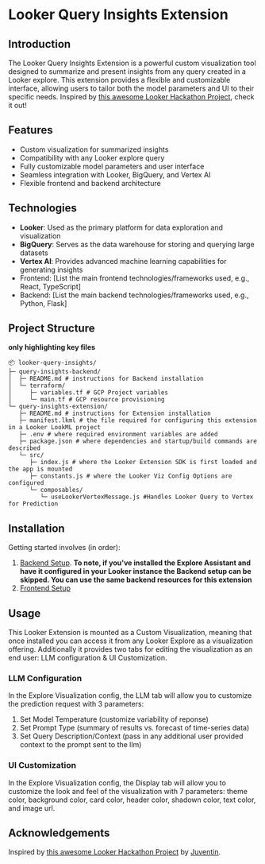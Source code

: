 # Looker Query Insights Extension

## Introduction

The Looker Query Insights Extension is a powerful custom visualization tool designed to summarize and present insights from any query created in a Looker explore. This extension provides a flexible and customizable interface, allowing users to tailor both the model parameters and UI to their specific needs. Inspired by [this awesome Looker Hackathon Project](https://github.com/Juventin/looker_gemini_insight), check it out!

## Features

- Custom visualization for summarized insights
- Compatibility with any Looker explore query
- Fully customizable model parameters and user interface
- Seamless integration with Looker, BigQuery, and Vertex AI
- Flexible frontend and backend architecture

## Technologies

- **Looker**: Used as the primary platform for data exploration and visualization
- **BigQuery**: Serves as the data warehouse for storing and querying large datasets
- **Vertex AI**: Provides advanced machine learning capabilities for generating insights
- Frontend: [List the main frontend technologies/frameworks used, e.g., React, TypeScript]
- Backend: [List the main backend technologies/frameworks used, e.g., Python, Flask]

## Project Structure
**only highlighting key files**
```
📦 looker-query-insights/
├─ query-insights-backend/
│  ├─ README.md # instructions for Backend installation
│  └─ terraform/
│     ├─ variables.tf # GCP Project variables
│     └─ main.tf # GCP resource provisioning
└─ query-insights-extension/
   ├─ README.md # instructions for Extension installation
   ├─ manifest.lkml # the file required for configuring this extension in a Looker LookML project
   ├─ .env # where required environment variables are added
   ├─ package.json # where dependencies and startup/build commands are described
   └─ src/
      ├─ index.js # where the Looker Extension SDK is first loaded and the app is mounted
      ├─ constants.js # where the Looker Viz Config Options are configured
      └─ composables/
         └─ useLookerVertexMessage.js #Handles Looker Query to Vertex for Prediction
```

## Installation

Getting started involves (in order):

1. [Backend Setup](query-insights-backend/README.md). **To note, if you've installed the Explore Assistant and have it configured in your Looker instance the Backend setup can be skipped. You can use the same backend resources for this extension**
2. [Frontend Setup](query-insights-extension/README.md)

## Usage
This Looker Extension is mounted as a Custom Visualization, meaning that once installed you can access it from any Looker Explore as a visualization offering. Additionally it provides two tabs for editing the visualization as an end user: LLM configuration & UI Customization.

### LLM Configuration

In the Explore Visualization config, the LLM tab will allow you to customize the prediction request with 3 parameters:
1. Set Model Temperature (customize variability of reponse)
2. Set Prompt Type (summary of results vs. forecast of time-series data)
3. Set Query Description/Context (pass in any additional user provided context to the prompt sent to the llm)

### UI Customization

In the Explore Visualization config, the Display tab will allow you to customize the look and feel of the visualization with 7 parameters: theme color, background color, card color, header color, shadown color, text color, and image url.

## Acknowledgements

Inspired by [this awesome Looker Hackathon Project](https://github.com/Juventin/looker_gemini_insight) by [Juventin](https://github.com/Juventin).
